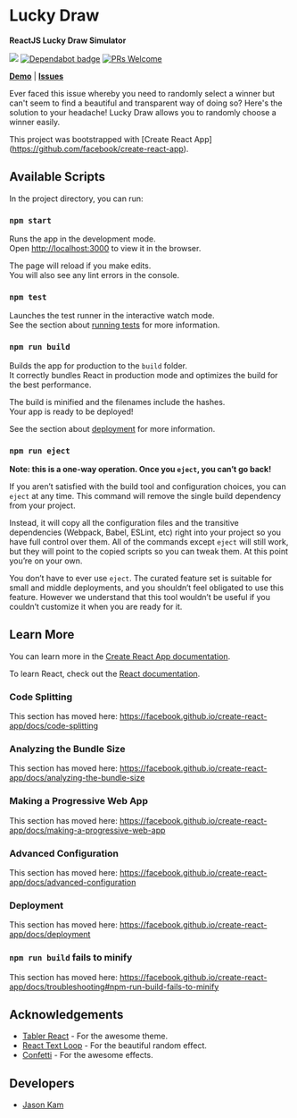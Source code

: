 # Lucky Draw 
**ReactJS Lucky Draw Simulator**

<img src="https://travis-ci.com/thefiend/lucky-draw.svg?branch=master">
<a href="https://dependabot.com/" rel="nofollow"><img src="https://camo.githubusercontent.com/1fe7004c016a5ab641008b9579409c784eaa1725/68747470733a2f2f696d672e736869656c64732e696f2f62616467652f446570656e6461626f742d656e61626c65642d626c75652e737667" alt="Dependabot badge" data-canonical-src="https://img.shields.io/badge/Dependabot-enabled-blue.svg" style="max-width:100%;"></a>
<a href="https://github.com/thefiend/lucky-draw/pulls"><img src="https://camo.githubusercontent.com/a5ad72c42e9333e5117b973083ab304c8a787c4a/68747470733a2f2f696d672e736869656c64732e696f2f62616467652f5052732d77656c636f6d652d677265656e2e737667" alt="PRs Welcome" data-canonical-src="https://img.shields.io/badge/PRs-welcome-green.svg" style="max-width:100%;"></a>


**[Demo](https://luckydraw.me)** | **[Issues](https://github.com/thefiend/lucky-draw/issues)**

Ever faced this issue whereby you need to randomly select a winner but can't seem to find a beautiful and transparent way of doing so? Here's the solution to your headache! Lucky Draw allows you to randomly choose a winner easily.

This project was bootstrapped with [Create React App] (https://github.com/facebook/create-react-app).

## Available Scripts

In the project directory, you can run:

### `npm start`

Runs the app in the development mode.<br>
Open [http://localhost:3000](http://localhost:3000) to view it in the browser.

The page will reload if you make edits.<br>
You will also see any lint errors in the console.

### `npm test`

Launches the test runner in the interactive watch mode.<br>
See the section about [running tests](https://facebook.github.io/create-react-app/docs/running-tests) for more information.

### `npm run build`

Builds the app for production to the `build` folder.<br>
It correctly bundles React in production mode and optimizes the build for the best performance.

The build is minified and the filenames include the hashes.<br>
Your app is ready to be deployed!

See the section about [deployment](https://facebook.github.io/create-react-app/docs/deployment) for more information.

### `npm run eject`

**Note: this is a one-way operation. Once you `eject`, you can’t go back!**

If you aren’t satisfied with the build tool and configuration choices, you can `eject` at any time. This command will remove the single build dependency from your project.

Instead, it will copy all the configuration files and the transitive dependencies (Webpack, Babel, ESLint, etc) right into your project so you have full control over them. All of the commands except `eject` will still work, but they will point to the copied scripts so you can tweak them. At this point you’re on your own.

You don’t have to ever use `eject`. The curated feature set is suitable for small and middle deployments, and you shouldn’t feel obligated to use this feature. However we understand that this tool wouldn’t be useful if you couldn’t customize it when you are ready for it.

## Learn More

You can learn more in the [Create React App documentation](https://facebook.github.io/create-react-app/docs/getting-started).

To learn React, check out the [React documentation](https://reactjs.org/).

### Code Splitting

This section has moved here: https://facebook.github.io/create-react-app/docs/code-splitting

### Analyzing the Bundle Size

This section has moved here: https://facebook.github.io/create-react-app/docs/analyzing-the-bundle-size

### Making a Progressive Web App

This section has moved here: https://facebook.github.io/create-react-app/docs/making-a-progressive-web-app

### Advanced Configuration

This section has moved here: https://facebook.github.io/create-react-app/docs/advanced-configuration

### Deployment

This section has moved here: https://facebook.github.io/create-react-app/docs/deployment

### `npm run build` fails to minify

This section has moved here: https://facebook.github.io/create-react-app/docs/troubleshooting#npm-run-build-fails-to-minify


## Acknowledgements
* [Tabler React](https://github.com/tabler/tabler-react) - For the awesome theme.
* [React Text Loop](https://github.com/braposo/react-text-loop) - For the beautiful random effect.
* [Confetti](https://github.com/daniel-lundin/react-dom-confetti) - For the awesome effects.

## Developers
* [Jason Kam](https://github.com/thefiend)